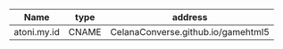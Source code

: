 | Name        | type  | address                            |
| ----------- | ----- | ---------------------------------- |
| atoni.my.id | CNAME | CelanaConverse.github.io/gamehtml5 |